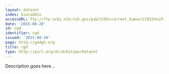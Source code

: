 ```yaml
---
layout: dataset
index: biocaddie
accessURL: ftp://ftp.ncbi.nlm.nih.gov/pub/CCDS/current_human/CCDS2UniProtKB.20150512.txt
date: '2015-08-20'
id: cgd
identifier: cgd
issued: '2015-08-20'
page: http://ga4gh.org
title: cgd
type: http://purl.org/dc/dcmitype/Dataset
---
```


Description goes here...